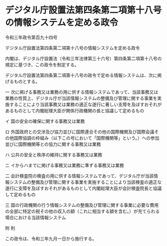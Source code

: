 # デジタル庁設置法第四条第二項第十八号の情報システムを定める政令

令和三年政令第百九十四号

デジタル庁設置法第四条第二項第十八号の情報システムを定める政令

内閣は、デジタル庁設置法（令和三年法律第三十六号）第四条第二項第十八号の規定に基づき、この政令を制定する。

デジタル庁設置法第四条第二項第十八号の政令で定める情報システムは、次に掲げるものとする。

一 次に掲げる事務又は業務の用に供する情報システムであって、当該事務又は業務の性質上、デジタル庁が当該情報システムの整備及び管理に関する事業を実施することにより当該事務又は業務の適正な遂行に著しい支障を及ぼすおそれがあるものとして内閣総理大臣が関係行政機関の長と協議して定めるもの

イ 国の安全の確保に関する事務又は業務

ロ 外国政府との交渉及び協力並びに国際連合その他の国際機関及び国際会議その他国際協調の枠組み（以下この号において「国際機関等」という。）への参加並びに国際機関等との協力に関する事務又は業務

ハ 公共の安全と秩序の維持に関する事務又は業務

ニ イからハまでに掲げる事務又は業務に準ずる事務又は業務

二 会計検査院の検査の用に供する情報システムであって、デジタル庁が当該情報システムの整備及び管理に関する事業を実施することにより当該検査の適正な遂行に支障を及ぼすおそれがあるものとして内閣総理大臣が会計検査院長と協議して定めるもの

三 国の行政機関の行う情報システムの整備及び管理に関する事業に必要な費用の全部に特定の税その他の収入の額（これに相当する額を含む。）が充てられる場合における当該情報システム

附 則

この政令は、令和三年九月一日から施行する。

